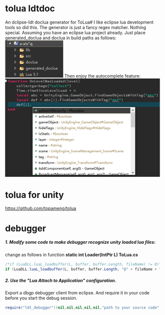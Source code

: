 # tolua ldtdoc
An dclipse-ldt doclua generator for ToLua#
I like eclipse lua development tools so did this.
The generator is just a fancy regex matcher. Nothing special.
Assuming you have an eclipse lua project already. Just place generated_doclua and doclua in build paths as follows:
![Project Example](./generator/project_example.png)
Then enjoy the autocomplete feature:
![Auto-complete Example](./generator/autocomplete_example.png)

# tolua for unity
https://github.com/topameng/tolua

# debugger
##### 1. Modify some code to make debugger recognize unity loaded lua files:
change as follows in function **static int Loader(IntPtr L) ToLua.cs**
```csharp
/*if (LuaDLL.luaL_loadbuffer(L, buffer, buffer.Length, fileName) != 0)*/
if (LuaDLL.luaL_loadbuffer(L, buffer, buffer.Length, "@" + fileName + ".lua") != 0)
```

##### 2. Use the "Lua Attach to Application" configuration.
Export a dbgp debugger client from eclipse. And require it in your code before you start the debug session.
```lua
require("ldt_debugger")(nil,nil,nil,nil,nil,"path to your source code")
```
